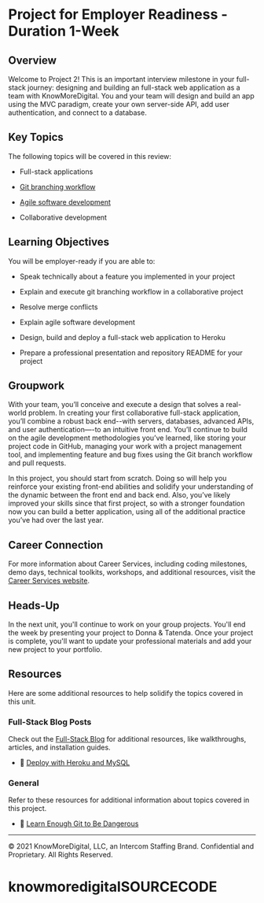 # Project for Employer Readiness - Duration 1-Week


## Overview

Welcome to Project 2! This is an important interview milestone in your full-stack journey: designing and building an full-stack web application as a team with KnowMoreDigital. You and your team will design and build an app using the MVC paradigm, create your own server-side API, add user authentication, and connect to a database.


## Key Topics

The following topics will be covered in this review:

* Full-stack applications

* [Git branching workflow](https://git-scm.com/book/en/v2/Git-Branching-Branching-Workflows)

* [Agile software development](https://en.wikipedia.org/wiki/Agile_software_development)

* Collaborative development

## Learning Objectives

You will be employer-ready if you are able to:

* Speak technically about a feature you implemented in your project

* Explain and execute git branching workflow in a collaborative project

* Resolve merge conflicts

* Explain agile software development

* Design, build and deploy a full-stack web application to Heroku

* Prepare a professional presentation and repository README for your project

## Groupwork

With your team, you’ll conceive and execute a design that solves a real-world problem. In creating your first collaborative full-stack application, you’ll combine a robust back end--with servers, databases, advanced APIs, and user authentication—-to an intuitive front end. You’ll continue to build on the agile development methodologies you’ve learned, like storing your project code in GitHub, managing your work with a project management tool, and implementing feature and bug fixes using the Git branch workflow and pull requests.

In this project, you should start from scratch. Doing so will help you reinforce your existing front-end abilities and solidify your understanding of the dynamic between the front end and back end. Also, you’ve likely improved your skills since that first project, so with a stronger foundation now you can build a better application, using all of the additional practice you’ve had over the last year.

## Career Connection

For more information about Career Services, including coding milestones, demo days, technical toolkits, workshops, and additional resources, visit the [Career Services website](https://mycareerspot.org/).

## Heads-Up

In the next unit, you'll continue to work on your group projects. You'll end the week by presenting your project to Donna & Tatenda. Once your project is complete, you'll want to update your professional materials and add your new project to your portfolio.

## Resources

Here are some additional resources to help solidify the topics covered in this unit.

### Full-Stack Blog Posts 

Check out the [Full-Stack Blog](https://coding-boot-camp.github.io/full-stack/) for additional resources, like walkthroughs, articles, and installation guides.

  * 📖 [Deploy with Heroku and MySQL](https://coding-boot-camp.github.io/full-stack/heroku/deploy-with-heroku-and-mysql)

### General

Refer to these resources for additional information about topics covered in this project.

  * 📖 [Learn Enough Git to Be Dangerous](https://www.learnenough.com/git-tutorial/getting_started)

---
© 2021 KnowMoreDigital, LLC, an Intercom Staffing Brand. Confidential and Proprietary. All Rights Reserved.
# knowmoredigitalSOURCECODE
